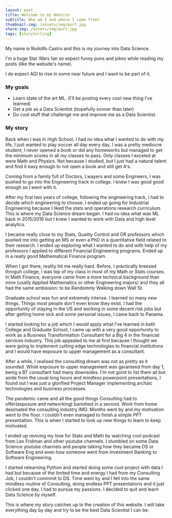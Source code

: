```yaml
---
layout: post
title: Welcome to my Website
subtitle: Who am I and where I come from?
thumbnail-img: /assets/img/port.jpg
share-img: /assets/img/port.jpg
tags: [storytelling]
---
```


My name is Rodolfo Castro and this is my journey into Data Science. 

I'm a huge Star Wars fan so expect funny puns and jokes while reading my posts (like the website's name).

I do expect AGI to rise in some near future and I want to be part of it. 

### My goals

- Learn state of the art ML. (I'll be posting every cool new thing I've learned)
- Get a job as a Data Scientist (hopefully sonner than later)
- Do cool stuff that challenge me and improve me as a Data Scientist.

### My story

Back when I was in High School, I had no idea what I wanted to do with my life, I just wanted to play soccer all day every day. I was a pretty mediocre student, I never opened a book or did any homeworks but managed to get the minimum scores in all my classes to pass. Only classes I exceled at were Math and Physics. Not because I studied, but I just had a natural talent and find it easy enough to not open a book and still get A's. 

Coming from a family full of Doctors, Lwayers and some Engineers, I was pushed to go into the Engineering track in college. I knew I was good good enough so I went with it. 

After my first two years of college, following the engineering track, I had to decide which engineering to choose. I ended up going for Industrial Engineering because I liked the stats and operations research curriculum. This is where my Data Science dream began. I had no idea what was ML back in 2015/2016 but I knew I wanted to work with Data and high level analytics. 

I became really close to my Stats, Quality Control and OR professors which pushed me into getting an MS or even a PhD in a quantitative field related to their research. I ended up exploring what I wanted to do and with help of my professors I applied to different Financial Engineering programs. Ended up in a really good Mathematical Finance program. 

When I got there, reality hit me really hard. Before, I practically breezed throguh college, I was top of my class in most of my Math or Stats courses. In Math Finance, everyone came from a more technical background than mine (usally Applied Mathematics or other Engineering majors) and they all had the same ambission: to be Randomnly Walking down Wall St.

Graduate school was fun and extremely intense. I learned so many new things. Things most people don't even know they exist. I had the opportunity of staying in the US and working in some decent risk jobs but after getting home sick and some personal issues, I came back to Panama. 

I started looking for a job which I would apply what I've learned in both College and Graduate School, I came up with a very good opportunity to work as a Business Transformation Consultant for a Big 4 in the financial services industry. This job appealed to me at first because I thought we were going to implement cutting edge technologies to financial institutions and I would have exposure to upper management as a consultant. 

After a while, I realised the consulting dream was not as pretty as it sounded. While exposure to upper management was garanteed from day 1, benig a BT consultant had many downsides. I'm not goint to list them all but aside from the usual long hours and mindless powerpoint presentations, I found out I was just a glorified Project Manager implementing archaic technologies and business processes. 

The pandemic came and all the good things Consulting had to offer(exposure and networking) banished in a second. Work from home desimated the consulting industry IMO. Months went by and my motivation went to the floor. I couldn't even managed to finish a simple PPT presentation. This is when I started to look up new things to learn to keep motivated. 

I ended up reviving my love for Stats and Math by watching cool podcast from Lex Fridman and other youtube channels. I stumbled on some Data Science youtube channels and people talking how they became DS or Software Eng and even how someone went from Investment Banking to Software Engineering. 

I started relearning Python and started doing some cool project with data I had but because of the limited time and energy I had from my Consulting Job, I couldn't commmit to DS. Time went by and I fell into the same mindless routine of Consulting, doing endless PPT presentations and it just clicked one day. I had to pursue my passions. I decided to quit and learn Data Science by myself. 

This is where my story catches up to the creation of this website. I will take everything day by day and try to be the best Data Scientist I can be. 
